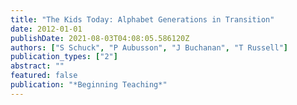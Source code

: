 ```yaml
---
title: "The Kids Today: Alphabet Generations in Transition"
date: 2012-01-01
publishDate: 2021-08-03T04:08:05.586120Z
authors: ["S Schuck", "P Aubusson", "J Buchanan", "T Russell"]
publication_types: ["2"]
abstract: ""
featured: false
publication: "*Beginning Teaching*"
---
```


